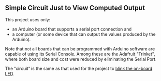 ## Simple Circuit Just to View Computed Output ##

This project uses only:

* an Arduino board that supports a serial port connection and
* a computer (or some device that can output the values produced by the Arduino).

Note that not all boards that can be programmed with Arduino software 
are capable of using its Serial Console.  Among these are the Adafruit "Trinket", 
where both board size and cost were reduced by eliminating the Serial Port.

The "circuit" is the same as that used for the project to [blink the on-board LED](../../1-LED/1a-OnBoardLED/circuit.html).



